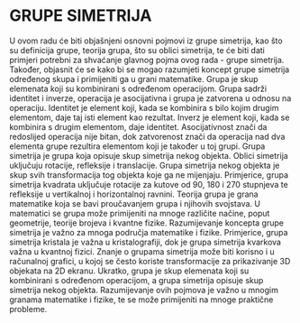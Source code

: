 # GRUPE SIMETRIJA
U ovom radu će biti objašnjeni osnovni pojmovi iz grupe simetrija, kao što su definicija grupe, teorija grupa, što su oblici simetrija, te će biti dati primjeri potrebni za shvaćanje glavnog pojma ovog rada - grupe simetrija. Također, objasnit će se kako bi se mogao razumjeti koncept grupe simetrija određenog skupa i primijeniti ga u grani matematike.
Grupa je skup elemenata koji su kombinirani s određenom operacijom. Grupa sadrži identitet i inverze, operacija je asocijativna i grupa je zatvorena u odnosu na operaciju. Identitet je element koji, kada se kombinira s bilo kojim drugim elementom, daje taj isti element kao rezultat. Inverz je element koji, kada se kombinira s drugim elementom, daje identitet. Asocijativnost znači da redoslijed operacija nije bitan, dok zatvorenost znači da operacija nad dva elementa grupe rezultira elementom koji je također u toj grupi.
Grupa simetrija je grupa koja opisuje skup simetrija nekog objekta. Oblici simetrija uključuju rotacije, refleksije i translacije. Grupa simetrija nekog objekta je skup svih transformacija tog objekta koje ga ne mijenjaju. Primjerice, grupa simetrija kvadrata uključuje rotacije za kutove od 90, 180 i 270 stupnjeva te refleksije u vertikalnoj i horizontalnoj ravnini.
Teorija grupa je grana matematike koja se bavi proučavanjem grupa i njihovih svojstava. U matematici se grupa može primijeniti na mnoge različite načine, poput geometrije, teorije brojeva i kvantne fizike.
Razumijevanje koncepta grupe simetrija je važno za mnoga područja matematike i fizike. Primjerice, grupa simetrija kristala je važna u kristalografiji, dok je grupa simetrija kvarkova važna u kvantnoj fizici. Znanje o grupama simetrija može biti korisno i u računalnoj grafici, u kojoj se često koriste transformacije za prikazivanje 3D objekata na 2D ekranu.
Ukratko, grupa je skup elemenata koji su kombinirani s određenom operacijom, a grupa simetrija opisuje skup simetrija nekog objekta. Razumijevanje ovih pojmova je važno u mnogim granama matematike i fizike, te se može primijeniti na mnoge praktične probleme.

